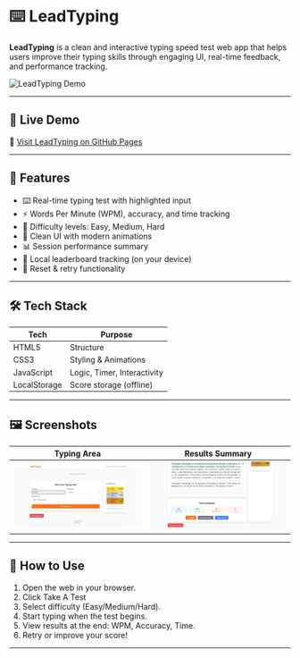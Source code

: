# ⌨️ LeadTyping

**LeadTyping** is a clean and interactive typing speed test web app that helps users improve their typing skills through engaging UI, real-time feedback, and performance tracking.

![LeadTyping Demo](https://github.com/TANUSH-afk052/Lead-Typing/assets/banner.png)  

---

## 🚀 Live Demo

🔗 [Visit LeadTyping on GitHub Pages](https://tanush-afk052.github.io/Lead-Typing/)  


---

## 🧩 Features

- ⌨️ Real-time typing test with highlighted input
- ⚡ Words Per Minute (WPM), accuracy, and time tracking
- 🧠 Difficulty levels: Easy, Medium, Hard
- 🎨 Clean UI with modern animations
- 📊 Session performance summary
- 📁 Local leaderboard tracking (on your device)
- 🔄 Reset & retry functionality

---

## 🛠️ Tech Stack

| Tech         | Purpose                      |
|--------------|------------------------------|
| HTML5        | Structure                    |
| CSS3         | Styling & Animations         |
| JavaScript   | Logic, Timer, Interactivity  |
| LocalStorage | Score storage (offline)      |

---

## 🖼️ Screenshots

| Typing Area | Results Summary |
|-------------|-----------------|
| ![Typing](assets/typing.png) | ![Result](assets/result.png) |

---

## 🧪 How to Use

1. Open the web in your browser.
2. Click Take A Test
3. Select difficulty (Easy/Medium/Hard).
4. Start typing when the test begins.
5. View results at the end: WPM, Accuracy, Time.
6. Retry or improve your score!

---

